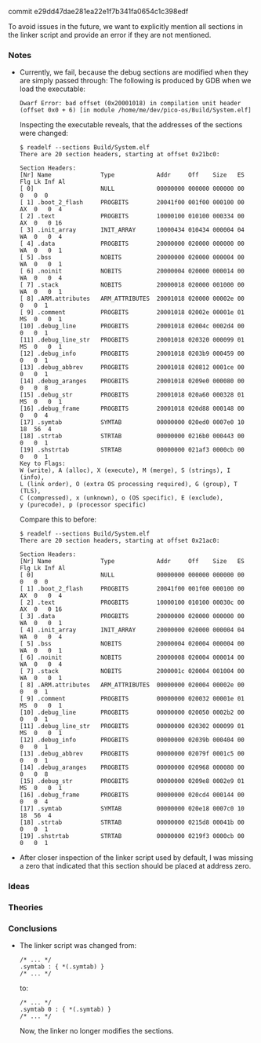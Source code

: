 commit e29dd47dae281ea22e1f7b341fa0654c1c398edf

To avoid issues in the future, we want to explicitly mention all sections in the linker script and provide an error if they are not mentioned.

### Notes

-   Currently, we fail, because the debug sections are modified when they are simply passed through:
    The following is produced by GDB when we load the executable:

    ```none
    Dwarf Error: bad offset (0x20001018) in compilation unit header (offset 0x0 + 6) [in module /home/me/dev/pico-os/Build/System.elf]
    ```

    Inspecting the executable reveals, that the addresses of the sections were changed:

    ```none
    $ readelf --sections Build/System.elf
    There are 20 section headers, starting at offset 0x21bc0:

    Section Headers:
    [Nr] Name              Type            Addr     Off    Size   ES Flg Lk Inf Al
    [ 0]                   NULL            00000000 000000 000000 00      0   0  0
    [ 1] .boot_2_flash     PROGBITS        20041f00 001f00 000100 00  AX  0   0  4
    [ 2] .text             PROGBITS        10000100 010100 000334 00  AX  0   0 16
    [ 3] .init_array       INIT_ARRAY      10000434 010434 000004 04  WA  0   0  4
    [ 4] .data             PROGBITS        20000000 020000 000000 00  WA  0   0  1
    [ 5] .bss              NOBITS          20000000 020000 000004 00  WA  0   0  1
    [ 6] .noinit           NOBITS          20000004 020000 000014 00  WA  0   0  4
    [ 7] .stack            NOBITS          20000018 020000 001000 00  WA  0   0  1
    [ 8] .ARM.attributes   ARM_ATTRIBUTES  20001018 020000 00002e 00      0   0  1
    [ 9] .comment          PROGBITS        20001018 02002e 00001e 01  MS  0   0  1
    [10] .debug_line       PROGBITS        20001018 02004c 0002d4 00      0   0  1
    [11] .debug_line_str   PROGBITS        20001018 020320 000099 01  MS  0   0  1
    [12] .debug_info       PROGBITS        20001018 0203b9 000459 00      0   0  1
    [13] .debug_abbrev     PROGBITS        20001018 020812 0001ce 00      0   0  1
    [14] .debug_aranges    PROGBITS        20001018 0209e0 000080 00      0   0  8
    [15] .debug_str        PROGBITS        20001018 020a60 000328 01  MS  0   0  1
    [16] .debug_frame      PROGBITS        20001018 020d88 000148 00      0   0  4
    [17] .symtab           SYMTAB          00000000 020ed0 0007e0 10     18  56  4
    [18] .strtab           STRTAB          00000000 0216b0 000443 00      0   0  1
    [19] .shstrtab         STRTAB          00000000 021af3 0000cb 00      0   0  1
    Key to Flags:
    W (write), A (alloc), X (execute), M (merge), S (strings), I (info),
    L (link order), O (extra OS processing required), G (group), T (TLS),
    C (compressed), x (unknown), o (OS specific), E (exclude),
    y (purecode), p (processor specific)
    ```

    Compare this to before:

    ```none
    $ readelf --sections Build/System.elf
    There are 20 section headers, starting at offset 0x21ac0:

    Section Headers:
    [Nr] Name              Type            Addr     Off    Size   ES Flg Lk Inf Al
    [ 0]                   NULL            00000000 000000 000000 00      0   0  0
    [ 1] .boot_2_flash     PROGBITS        20041f00 001f00 000100 00  AX  0   0  4
    [ 2] .text             PROGBITS        10000100 010100 00030c 00  AX  0   0 16
    [ 3] .data             PROGBITS        20000000 020000 000000 00  WA  0   0  1
    [ 4] .init_array       INIT_ARRAY      20000000 020000 000004 04  WA  0   0  4
    [ 5] .bss              NOBITS          20000004 020004 000004 00  WA  0   0  1
    [ 6] .noinit           NOBITS          20000008 020004 000014 00  WA  0   0  4
    [ 7] .stack            NOBITS          2000001c 020004 001004 00  WA  0   0  1
    [ 8] .ARM.attributes   ARM_ATTRIBUTES  00000000 020004 00002e 00      0   0  1
    [ 9] .comment          PROGBITS        00000000 020032 00001e 01  MS  0   0  1
    [10] .debug_line       PROGBITS        00000000 020050 0002b2 00      0   0  1
    [11] .debug_line_str   PROGBITS        00000000 020302 000099 01  MS  0   0  1
    [12] .debug_info       PROGBITS        00000000 02039b 000404 00      0   0  1
    [13] .debug_abbrev     PROGBITS        00000000 02079f 0001c5 00      0   0  1
    [14] .debug_aranges    PROGBITS        00000000 020968 000080 00      0   0  8
    [15] .debug_str        PROGBITS        00000000 0209e8 0002e9 01  MS  0   0  1
    [16] .debug_frame      PROGBITS        00000000 020cd4 000144 00      0   0  4
    [17] .symtab           SYMTAB          00000000 020e18 0007c0 10     18  56  4
    [18] .strtab           STRTAB          00000000 0215d8 00041b 00      0   0  1
    [19] .shstrtab         STRTAB          00000000 0219f3 0000cb 00      0   0  1
    ```

-   After closer inspection of the linker script used by default, I was missing a zero that indicated that this section should be placed at address zero.

### Ideas

### Theories

### Conclusions

-   The linker script was changed from:

    ```none
    /* ... */
    .symtab : { *(.symtab) }
    /* ... */
    ```
    to:
    ```none
    /* ... */
    .symtab 0 : { *(.symtab) }
    /* ... */
    ```

    Now, the linker no longer modifies the sections.

